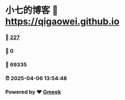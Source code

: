# 小七的博客 :link: https://qigaowei.github.io 
### :page_facing_up: [227](https://qigaowei.github.io/tag.html) 
### :speech_balloon: 0 
### :hibiscus: 69335 
### :alarm_clock: 2025-04-06 13:54:48 
### Powered by :heart: [Gmeek](https://github.com/Meekdai/Gmeek)
